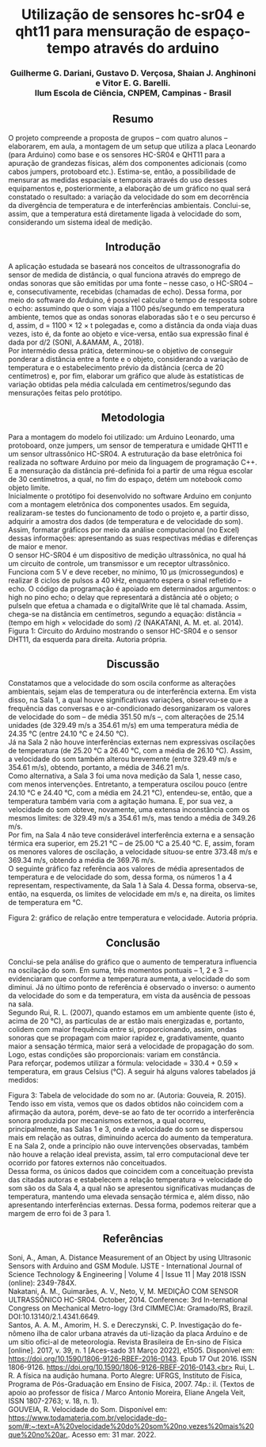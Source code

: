 <h1 align="center"> Utilização de sensores hc-sr04 e qht11 para mensuração de espaço-tempo através do arduino </h1>
<h3 align="center"> Guilherme G. Dariani, Gustavo D. Verçosa, Shaian J. Anghinoni e Vitor E. G. Barelli. <br>
Ilum Escola de Ciência, CNPEM, Campinas - Brasil
</h3>
<h2 align = "center"> Resumo</h2>

O projeto compreende a proposta de grupos – com quatro alunos – elaborarem, em aula, a montagem de um setup que utiliza a placa Leonardo (para Arduino) como base e os sensores HC-SR04 e QHT11 para a apuração de grandezas físicas, além dos componentes adicionais (como cabos jumpers, protoboard etc.). Estima-se, então, a possibilidade de mensurar as medidas espaciais e temporais através do uso desses equipamentos e, posteriormente, a elaboração de um gráfico no qual será constatado o resultado: a variação da velocidade do som em decorrência da divergência de temperatura e de interferências ambientais.  Conclui-se, assim, que a temperatura está diretamente ligada à velocidade do som, considerando um sistema ideal de medição.
<h2 align = "center"> Introdução</h2>
 A aplicação estudada se baseará nos conceitos de ultrassonografia do sensor de medida de distância, o qual funciona através do emprego de ondas sonoras que são emitidas por uma fonte – nesse caso, o HC-SR04 – e, consecutivamente, recebidas (chamadas de echo). Dessa forma, por meio do software do Arduino, é possível calcular o tempo de resposta sobre o echo: assumindo que o som viaja a 1100 pés/segundo em temperatura ambiente, temos que as ondas sonoras elaboradas são t e o seu percurso é d, assim, d = 1100 × 12 × t polegadas e, como a distância da onda viaja duas vezes, isto é, da fonte ao objeto e vice-versa, então sua expressão final é dada por d/2 (SONI, A.&AMAM, A., 2018).<br>
 Por intermédio dessa prática, determinou-se o objetivo de conseguir ponderar a distância entre a fonte e o objeto, considerando a variação de temperatura e o estabelecimento prévio da distância (cerca de 20 centímetros) e, por fim, elaborar um gráfico que alude às estatísticas de variação obtidas pela média calculada em centímetros/segundo das mensurações feitas pelo protótipo.<br>
<h2 align = "center"> Metodologia</h2>
 Para a montagem do modelo foi utilizado: um Arduino Leonardo, uma protoboard, onze jumpers, um sensor de temperatura e umidade QHT11 e um sensor ultrassônico HC-SR04. A estruturação da base eletrônica foi realizada no software Arduino por meio da linguagem de programação C++. E a mensuração da distância pré-definida foi a partir de uma régua escolar de 30 centímetros, a qual, no fim do espaço, detém um notebook como objeto limite.<br>
 Inicialmente o protótipo foi desenvolvido no software Arduino em conjunto com a montagem eletrônica dos componentes usados. Em seguida, realizaram-se testes do funcionamento de todo o projeto e, a partir disso, adquirir a amostra dos dados (de temperatura e de velocidade do som). Assim, formatar gráficos por meio da análise computacional (no Excel) dessas informações: apresentando as suas respectivas médias e diferenças de maior e menor.<br>
 O sensor HC-SR04 é um dispositivo de medição ultrassônica, no qual há um circuito de controle, um transmissor e um receptor ultrassônico. Funciona com 5 V e deve receber, no mínimo, 10 µs (microssegundos) e realizar 8 ciclos de pulsos a 40 kHz, enquanto espera o sinal refletido – echo. O código da programação é apoiado em determinados argumentos: o high no pino echo; o delay que representará a distância até o objeto; o pulseIn que efetua a chamada e o digitalWrite que lê tal chamada. Assim, chega-se na distância em centímetros, segundo a equação: distância = (tempo em high × velocidade do som) /2 (NAKATANI, A. M. et. al. 2014).<br
 Concomitante, o sensor QHT11 é um medidor de temperatura e umidade, no qual utiliza dois transdutores: uma resistência elétrica que é sensível à umidade do ambiente e um resistor semicondutor tipo NTC (Negative Temperature Coefficient) para mensurar a temperatura. Para captar a umidade relativa do ar (UR), utiliza-se a seguinte equação: UR (%) = (pressão do vapor/pressão de vapor saturado na temperatura considerada) × 100. Logo, entende-se como uma relação entre a quantidade atual e a máxima de umidade que o ar poderia conter na temperatura vigente (Santos, A. A. M. et. al., 2017).
![Figura 1: Circuito do Arduino mostrando o sensor HC-SR04 e o sensor DHT11, da esquerda para direita. Autoria própria.](https://user-images.githubusercontent.com/82012558/162067649-117e39f9-16de-42f0-a5ec-20c0d639261c.jpg)

Figura 1: Circuito do Arduino mostrando o sensor HC-SR04 e o sensor DHT11, da esquerda para direita. Autoria própria.
<h2 align = "center"> Discussão</h2>
 Constatamos que a velocidade do som oscila conforme as alterações ambientais, sejam elas de temperatura ou de interferência externa. Em vista disso, na Sala 1, a qual houve significativas variações, observou-se que a frequência das conversas e o ar-condicionado desorganizaram os valores de velocidade do som – de média 351.50 m/s –, com alterações de 25.14 unidades (de 329.49 m/s a 354.61 m/s) em uma temperatura média de 24.35 °C (entre 24.10 °C e 24.50 °C).<br>
 Já na Sala 2 não houve interferências externas nem expressivas oscilações de temperatura (de 25.20 °C a 26.40 °C, com a média de 26.10 °C). Assim, a velocidade do som também alterou brevemente (entre 329.49 m/s e 354.61 m/s), obtendo, portanto, a média de 346.21 m/s.<br>
 Como alternativa, a Sala 3 foi uma nova medição da Sala 1, nesse caso, com menos intervenções. Entretanto, a temperatura oscilou pouco (entre 24.10 °C e 24.40 °C, com a média em 24.21 °C), entendeu-se, então, que a temperatura também varia com a agitação humana. E, por sua vez, a velocidade do som obteve, novamente, uma extensa inconstância com os mesmos limites: de 329.49 m/s a 354.61 m/s, mas tendo a média de 349.26 m/s.<br>
Por fim, na Sala 4 não teve considerável interferência externa e a sensação térmica era superior, em 25.21 °C – de 25.00 °C a 25.40 °C. E, assim, foram os menores valores de oscilação, a velocidade situou-se entre 373.48 m/s e 369.34 m/s, obtendo a média de 369.76 m/s.<br>
O seguinte gráfico faz referência aos valores de média apresentados de temperatura e de velocidade do som, dessa forma, os números 1 a 4 representam, respectivamente, da Sala 1 à Sala 4. Dessa forma, observa-se, então, na esquerda, os limites de velocidade em m/s e, na direita, os limites de temperatura em °C.<br>
 
Figura 2: gráfico de relação entre temperatura e velocidade. Autoria própria.
<h2 align = "center"> Conclusão</h2>
 Conclui-se pela análise do gráfico que o aumento de temperatura influencia na oscilação do som. Em suma, três momentos pontuais – 1, 2 e 3 – evidenciaram que conforme a temperatura aumenta, a velocidade do som diminui. Já no último ponto de referência é observado o inverso: o aumento da velocidade do som e da temperatura, em vista da ausência de pessoas na sala.<br> 
 Segundo Rui, R. L. (2007), quando estamos em um ambiente quente (isto é, acima de 20 °C), as partículas de ar estão mais energizadas e, portanto, colidem com maior frequência entre si, proporcionando, assim, ondas sonoras que se propagam com maior rapidez e, gradativamente, quanto maior a sensação térmica, maior será a velocidade de propagação do som. Logo, estas condições são proporcionais: variam em constância. <br>
 Para reforçar, podemos utilizar a fórmula: velocidade = 330.4 + 0.59 × temperatura, em graus Celsius (°C). A seguir há alguns valores tabelados já medidos: <br>
 
Figura 3: Tabela de velocidade do som no ar. (Autoria: Gouveia, R. 2015).
Tendo isso em vista, vemos que os dados obtidos não coincidem com a afirmação da autora, porém, deve-se ao fato de ter ocorrido a interferência sonora produzida por mecanismos externos, a qual ocorreu, principalmente, nas Salas 1 e 3, onde a velocidade do som se dispersou mais em relação as outras, diminuindo acerca do aumento da temperatura. E na Sala 2, onde a princípio não ouve intervenções observadas, também não houve a relação ideal prevista, assim, tal erro computacional deve ter ocorrido por fatores externos não conceituados.<br>
Dessa forma, os únicos dados que coincidem com a conceituação prevista das citadas autoras e estabelecem a relação temperatura → velocidade do som são os da Sala 4, a qual não se apresentou significativas mudanças de temperatura, mantendo uma elevada sensação térmica e, além disso, não apresentando interferências externas. Dessa forma, podemos reiterar que a margem de erro foi de 3 para 1.<br>


<h2 align = "center"> Referências</h2>

Soni, A., Aman, A. Distance Measurement of an Object by using Ultrasonic Sensors with Arduino and GSM Module. IJSTE - International Journal of Science Technology & Engineering | Volume 4 | Issue 11 | May 2018 ISSN (online): 2349-784X.<br>
Nakatani, A. M., Guimarães, A. V., Neto, V, M. MEDIÇÃO COM SENSOR ULTRASSÔNICO HC-SR04. October, 2014. Conference: 3rd In-ternational Congress on Mechanical Metro-logy (3rd CIMMEC)At: Gramado/RS, Brazil. DOI:10.13140/2.1.4341.6649.<br>
Santos, A. A. M., Amorim, H. S. e Dereczynski, C. P. Investigação do fe-nômeno ilha de calor urbana através da uti-lização da placa Arduíno e de um sítio ofici-al de meteorologia. Revista Brasileira de En-sino de Física [online]. 2017, v. 39, n. 1 [Aces-sado 31 Março 2022], e1505. Disponível em: <https://doi.org/10.1590/1806-9126-RBEF-2016-0143>. Epub 17 Out 2016. ISSN 1806-9126. https://doi.org/10.1590/1806-9126-RBEF-2016-0143.<br>
Rui, L. R. A física na audição humana. Porto Alegre: UFRGS, Instituto de Física, Programa de Pós-Graduação em Ensino de Física, 2007. 74p.: il. (Textos de apoio ao professor de física / Marco Antonio Moreira, Eliane Angela Veit, ISSN 1807-2763; v. 18, n. 1).<br>
GOUVEIA, R. Velocidade do Som. Disponível em: <https://www.todamateria.com.br/velocidade-do-som/#:~:text=A%20velocidade%20do%20som%20no,vezes%20mais%20que%20no%20ar.>. Acesso em: 31 mar. 2022.<br>
